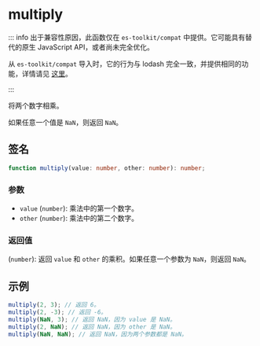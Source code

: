 # multiply

::: info
出于兼容性原因，此函数仅在 `es-toolkit/compat` 中提供。它可能具有替代的原生 JavaScript API，或者尚未完全优化。

从 `es-toolkit/compat` 导入时，它的行为与 lodash 完全一致，并提供相同的功能，详情请见 [这里](../../../compatibility.md)。

:::

将两个数字相乘。

如果任意一个值是 `NaN`，则返回 `NaN`。

## 签名

```typescript
function multiply(value: number, other: number): number;
```

### 参数

- `value` (`number`): 乘法中的第一个数字。
- `other` (`number`): 乘法中的第二个数字。

### 返回值

(`number`): 返回 `value` 和 `other` 的乘积。如果任意一个参数为 `NaN`，则返回 `NaN`。

## 示例

```typescript
multiply(2, 3); // 返回 6。
multiply(2, -3); // 返回 -6。
multiply(NaN, 3); // 返回 NaN，因为 value 是 NaN。
multiply(2, NaN); // 返回 NaN，因为 other 是 NaN。
multiply(NaN, NaN); // 返回 NaN，因为两个参数都是 NaN。
```
